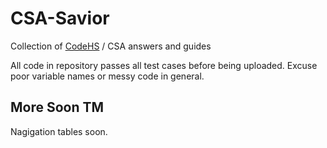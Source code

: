 # CSA-Savior
Collection of [CodeHS](https://codehs.com) / CSA answers and guides

All code in repository passes all test cases before being uploaded. Excuse poor variable names or messy code in general.

## More Soon TM
Nagigation tables soon.

